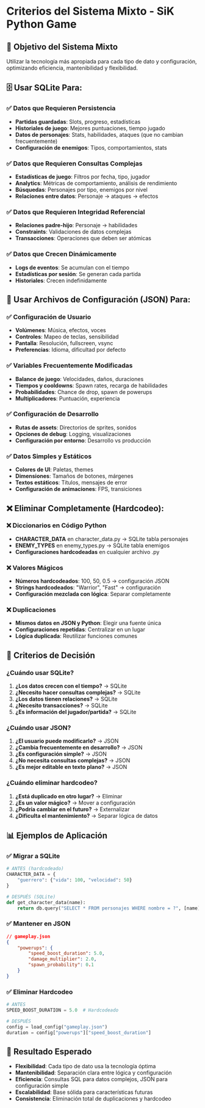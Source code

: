 # Criterios del Sistema Mixto - SiK Python Game

## 🎯 Objetivo del Sistema Mixto
Utilizar la tecnología más apropiada para cada tipo de dato y configuración, optimizando eficiencia, mantenibilidad y flexibilidad.

## 🗄️ Usar SQLite Para:

### ✅ Datos que Requieren Persistencia
- **Partidas guardadas**: Slots, progreso, estadísticas
- **Historiales de juego**: Mejores puntuaciones, tiempo jugado
- **Datos de personajes**: Stats, habilidades, ataques (que no cambian frecuentemente)
- **Configuración de enemigos**: Tipos, comportamientos, stats

### ✅ Datos que Requieren Consultas Complejas
- **Estadísticas de juego**: Filtros por fecha, tipo, jugador
- **Analytics**: Métricas de comportamiento, análisis de rendimiento
- **Búsquedas**: Personajes por tipo, enemigos por nivel
- **Relaciones entre datos**: Personaje → ataques → efectos

### ✅ Datos que Requieren Integridad Referencial
- **Relaciones padre-hijo**: Personaje → habilidades
- **Constraints**: Validaciones de datos complejas
- **Transacciones**: Operaciones que deben ser atómicas

### ✅ Datos que Crecen Dinámicamente
- **Logs de eventos**: Se acumulan con el tiempo
- **Estadísticas por sesión**: Se generan cada partida
- **Historiales**: Crecen indefinidamente

## 📄 Usar Archivos de Configuración (JSON) Para:

### ✅ Configuración de Usuario
- **Volúmenes**: Música, efectos, voces
- **Controles**: Mapeo de teclas, sensibilidad
- **Pantalla**: Resolución, fullscreen, vsync
- **Preferencias**: Idioma, dificultad por defecto

### ✅ Variables Frecuentemente Modificadas
- **Balance de juego**: Velocidades, daños, duraciones
- **Tiempos y cooldowns**: Spawn rates, recarga de habilidades
- **Probabilidades**: Chance de drop, spawn de powerups
- **Multiplicadores**: Puntuación, experiencia

### ✅ Configuración de Desarrollo
- **Rutas de assets**: Directorios de sprites, sonidos
- **Opciones de debug**: Logging, visualizaciones
- **Configuración por entorno**: Desarrollo vs producción

### ✅ Datos Simples y Estáticos
- **Colores de UI**: Paletas, themes
- **Dimensiones**: Tamaños de botones, márgenes
- **Textos estáticos**: Títulos, mensajes de error
- **Configuración de animaciones**: FPS, transiciones

## ❌ Eliminar Completamente (Hardcodeo):

### ❌ Diccionarios en Código Python
- **CHARACTER_DATA** en character_data.py → SQLite tabla personajes
- **ENEMY_TYPES** en enemy_types.py → SQLite tabla enemigos
- **Configuraciones hardcodeadas** en cualquier archivo .py

### ❌ Valores Mágicos
- **Números hardcodeados**: 100, 50, 0.5 → configuración JSON
- **Strings hardcodeados**: "Warrior", "Fast" → configuración
- **Configuración mezclada con lógica**: Separar completamente

### ❌ Duplicaciones
- **Mismos datos en JSON y Python**: Elegir una fuente única
- **Configuraciones repetidas**: Centralizar en un lugar
- **Lógica duplicada**: Reutilizar funciones comunes

## 🔧 Criterios de Decisión

### ¿Cuándo usar SQLite?
1. **¿Los datos crecen con el tiempo?** → SQLite
2. **¿Necesito hacer consultas complejas?** → SQLite
3. **¿Los datos tienen relaciones?** → SQLite
4. **¿Necesito transacciones?** → SQLite
5. **¿Es información del jugador/partida?** → SQLite

### ¿Cuándo usar JSON?
1. **¿El usuario puede modificarlo?** → JSON
2. **¿Cambia frecuentemente en desarrollo?** → JSON
3. **¿Es configuración simple?** → JSON
4. **¿No necesita consultas complejas?** → JSON
5. **¿Es mejor editable en texto plano?** → JSON

### ¿Cuándo eliminar hardcodeo?
1. **¿Está duplicado en otro lugar?** → Eliminar
2. **¿Es un valor mágico?** → Mover a configuración
3. **¿Podría cambiar en el futuro?** → Externalizar
4. **¿Dificulta el mantenimiento?** → Separar lógica de datos

## 📊 Ejemplos de Aplicación

### ✅ Migrar a SQLite
```python
# ANTES (hardcodeado)
CHARACTER_DATA = {
    "guerrero": {"vida": 100, "velocidad": 50}
}

# DESPUÉS (SQLite)
def get_character_data(name):
    return db.query("SELECT * FROM personajes WHERE nombre = ?", [name])
```

### ✅ Mantener en JSON
```json
// gameplay.json
{
    "powerups": {
        "speed_boost_duration": 5.0,
        "damage_multiplier": 2.0,
        "spawn_probability": 0.1
    }
}
```

### ✅ Eliminar Hardcodeo
```python
# ANTES
SPEED_BOOST_DURATION = 5.0  # Hardcodeado

# DESPUÉS
config = load_config("gameplay.json")
duration = config["powerups"]["speed_boost_duration"]
```

## 🎯 Resultado Esperado
- **Flexibilidad**: Cada tipo de dato usa la tecnología óptima
- **Mantenibilidad**: Separación clara entre lógica y configuración
- **Eficiencia**: Consultas SQL para datos complejos, JSON para configuración simple
- **Escalabilidad**: Base sólida para características futuras
- **Consistencia**: Eliminación total de duplicaciones y hardcodeo
